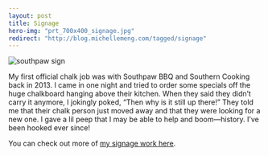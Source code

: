 ```yaml
---
layout: post
title: Signage
hero-img: "prt_700x400_signage.jpg"
redirect: "http://blog.michellemeng.com/tagged/signage"
---
```

![southpaw sign](http://payload392.cargocollective.com/1/7/255527/10158746/_MG_9991_800.jpg)

My first official chalk job was with Southpaw BBQ and Southern Cooking back in 2013. I came in one night and tried to order some specials off the huge chalkboard hanging above their kitchen. When they said they didn’t carry it anymore, I jokingly poked, “Then why is it still up there!” They told me that their chalk person just moved away and that they were looking for a new one. I gave a lil peep that I may be able to help and boom—history. I’ve been hooked ever since!

You can check out more of [my signage work here](http://blog.michellemeng.com/tagged/signage).
